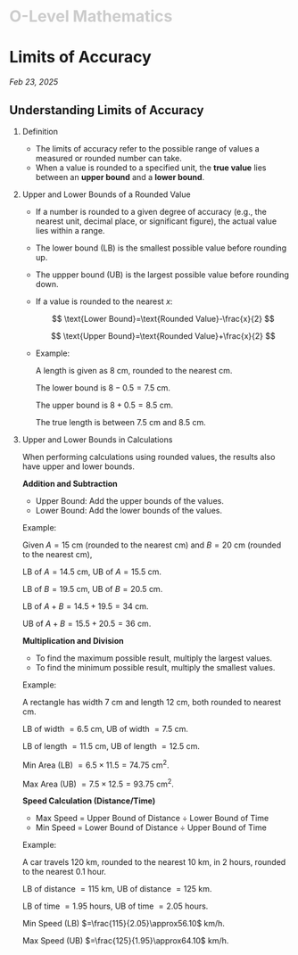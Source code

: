 <h1 style="color: #ccc">O-Level Mathematics</h1>

# Limits of Accuracy

*Feb 23, 2025*

## Understanding Limits of Accuracy

1.  Definition

    -   The limits of accuracy refer to the possible range of values a measured or rounded number can take.
    -   When a value is rounded to a specified unit, the **true value** lies between an **upper bound** and a **lower bound**.

2.  Upper and Lower Bounds of a Rounded Value

    -   If a number is rounded to a given degree of accuracy (e.g., the nearest unit, decimal place, or significant figure), the actual value lies within a range.
    -   The lower bound (LB) is the smallest possible value before rounding up.
    -   The uppper bound (UB) is the largest possible value before rounding down.
    -   If a value is rounded to the nearest $x$:

        $$
        \text{Lower Bound}=\text{Rounded Value}-\frac{x}{2}
        $$

        $$
        \text{Upper Bound}=\text{Rounded Value}+\frac{x}{2}
        $$

    -   Example:

        A length is given as $8$ cm, rounded to the nearest cm.

        The lower bound is $8-0.5=7.5$ cm.

        The upper bound is $8+0.5=8.5$ cm.

        The true length is between $7.5$ cm and $8.5$ cm.

3.  Upper and Lower Bounds in Calculations

    When performing calculations using rounded values, the results also have upper and lower bounds.

    **Addition and Subtraction**

    -   Upper Bound: Add the upper bounds of the values.
    -   Lower Bound: Add the lower bounds of the values.

    Example:

    Given $A=15$ cm (rounded to the nearest cm) and $B=20$ cm (rounded to the nearest cm),

    LB of $A=14.5$ cm, UB of $A=15.5$ cm.

    LB of $B=19.5$ cm, UB of $B=20.5$ cm.

    LB of $A+B=14.5+19.5=34$ cm.

    UB of $A+B=15.5+20.5=36$ cm.

    **Multiplication and Division**

    -   To find the maximum possible result, multiply the largest values.
    -   To find the minimum possible result, multiply the smallest values.

    Example:

    A rectangle has width $7$ cm and length $12$ cm, both rounded to nearest cm.

    LB of width $=6.5$ cm, UB of width $=7.5$ cm.

    LB of length $=11.5$ cm, UB of length $=12.5$ cm.

    Min Area (LB) $=6.5\times11.5=74.75$ cm<sup>2</sup>.

    Max Area (UB) $=7.5\times12.5=93.75$ cm<sup>2</sup>.

    **Speed Calculation (Distance/Time)**

    -   Max Speed = Upper Bound of Distance ÷ Lower Bound of Time
    -   Min Speed = Lower Bound of Distance ÷ Upper Bound of Time

    Example:

    A car travels $120$ km, rounded to the nearest $10$ km, in $2$ hours, rounded to the nearest $0.1$ hour.

    LB of distance $=115$ km, UB of distance $= 125$ km.

    LB of time $=1.95$ hours, UB of time $=2.05$ hours.

    Min Speed (LB) $=\frac{115}{2.05}\approx56.10$ km/h.

    Max Speed (UB) $=\frac{125}{1.95}\approx64.10$ km/h.



